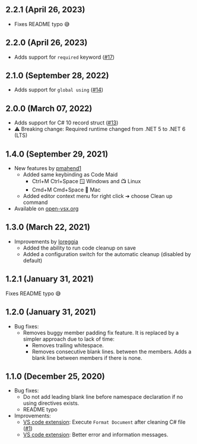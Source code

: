 ## 2.2.1 (April 26, 2023)
 - Fixes README typo 😅
 
## 2.2.0 (April 26, 2023)
 - Adds support for `required` keyword ([#17](https://github.com/Projektanker/code-butler/issues/17))

## 2.1.0 (September 28, 2022)
 - Adds support for `global using` ([#14](https://github.com/Projektanker/code-butler/issues/14))

## 2.0.0 (March 07, 2022)
 - Adds support for C# 10 record struct ([#13](https://github.com/Projektanker/code-butler/issues/13))
 - ⚠️ Breaking change: Required runtime changed from .NET 5 to .NET 6 (LTS)

## 1.4.0 (September 29, 2021)
 - New features by [pmahend1](https://github.com/pmahend1)
   - Added same keybinding as Code Maid
     - Ctrl+M Ctrl+Space 🪟 Windows and 📺 Linux
     - Cmd+M Cmd+Space 🍎 Mac
   - Added editor context menu for right click ➔ choose Clean up command
 - Available on [open-vsx.org](https://open-vsx.org/extension/projektanker/code-butler)

## 1.3.0 (March 22, 2021)
 - Improvements by [loreggia](https://github.com/loreggia)
   - Added the ability to run code cleanup on save
   - Added a configuration switch for the automatic cleanup (disabled by default)

## 1.2.1 (January 31, 2021)
Fixes README typo 😅

## 1.2.0 (January 31, 2021)
- Bug fixes:
  - Removes buggy member padding fix feature. It is replaced by a simpler approach due to lack of time:
    - Removes trailing whitespace.
    - Removes consecutive blank lines. between the members. Adds a blank line between members if there is none.

## 1.1.0 (December 25, 2020)

- Bug fixes:
  - Do not add leading blank line before namespace declaration if no using directives exists.
  - README typo
- Improvements:
  - [VS code extension](https://marketplace.visualstudio.com/items?itemName=projektanker.code-butler): Execute `Format Document` after cleaning C# file ([#1](https://github.com/Projektanker/code-butler/issues/1))
  - [VS code extension](https://marketplace.visualstudio.com/items?itemName=projektanker.code-butler): Better error and information messages.